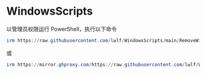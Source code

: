 # WindowsScripts

以管理员权限运行 PowerShell，执行以下命令

```powershell
irm https://raw.githubusercontent.com/lwlf/WindowsScripts/main/RemoveWindowsProvisionedApps.ps1 | iex
```

或

```powershell
irm https://mirror.ghproxy.com/https://raw.githubusercontent.com/lwlf/WindowsScripts/main/RemoveWindowsProvisionedApps.ps1 | iex
```

